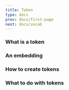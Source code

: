 ```yaml
---
title: Token
type: docs
prev: docs/first-page
next: docs/vocab
---
```



### What is a token

### An embedding

### How to create tokens

### What to do with tokens

